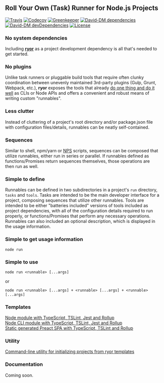 ## Roll Your Own (Task) Runner for Node.js Projects

[![Travis](https://img.shields.io/travis/ryor-org/ryor.svg)](https://travis-ci.org/ryor-org/ryor/branches)
[![Codecov](https://img.shields.io/codecov/c/github/ryor-org/ryor/v0.1.8.svg)](https://codecov.io/gh/ryor-org/ryor/branch/v0.1.8)
[![Greenkeeper](https://badges.greenkeeper.io/ryor-org/ryor.svg)](https://greenkeeper.io/)
[![David-DM dependencies](https://david-dm.org/ryor-org/ryor/master.svg)](https://david-dm.org/ryor-org/ryor/master)
[![David-DM devDependencies](https://david-dm.org/ryor-org/ryor/dev-status.svg)](https://david-dm.org/ryor-org/ryor/master#info=devDependencies)
[![License](https://img.shields.io/github/license/ryor-org/ryor.svg)](https://github.com/ryor-org/ryor/blob/master/LICENSE)

### No system dependencies

Including **[ryor](https://www.npmjs.com/package/ryor)** as a project development dependency is all that's needed to get started.

### No plugins

Unlike task runners or pluggable build tools that require often clunky coordination between unevenly maintained 3rd-party plugins (Gulp, Grunt, Webpack, etc.), **ryor** exposes the tools that already [do one thing and do it well](https://en.wikipedia.org/wiki/Unix_philosophy) as CLIs or Node APIs and offers a convenient and robust means of writing custom "runnables".

### Less clutter

Instead of cluttering of a project's root directory and/or package.json file with configuration files/details, runnables can be neatly self-contained.

### Sequences

Similar to shell, npm/yarn or [NPS](https://www.npmjs.com/package/nps) scripts, sequences can be composed that utilize runnables, either run in series or parallel.  If runnables defined as functions/Promises return sequences themselves, those operations are then run as well.

### Simple to define

Runnables can be defined in two subdirectories in a project's `run` directory, `tasks` and `tools`. Tasks are intended to be the main developer interface for a project, composing sequences that utilize other runnables. Tools are intended to be either "batteries included" versions of tools included as project dependencies, with all of the configuration details required to run properly, or functions/Promises that perform any necessary operations.  Runnables can also included an optional description, which is displayed in the usage information.

### Simple to get usage information

```node run```

### Simple to use

```node run <runnable> [...args]```

or

```node run <runnable> [...args] + <runnable> [...args] + <runnable> [...args]```

### Templates

[Node module with TypeScript, TSLint, Jest and Rollup](https://github.com/ryor-org/ryor-simple-module-template)<br>
[Node CLI module with TypeScript, TSLint, Jest and Rollup](https://github.com/ryor-org/ryor-cli-module-template)<br>
[Static generated Preact SPA with TypeScript, TSLint and Rollup](https://github.com/ryor-org/ryor-static-gen-spa-preact-template)

### Utility

[Command-line utility for initializing projects from ryor templates](https://github.com/ryor-org/ryor-init)

### Documentation

Coming soon.
